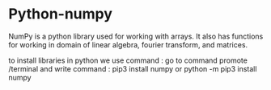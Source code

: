 # Python-numpy
NumPy is a python library used for working with arrays. It also has functions for working in domain of linear algebra, fourier transform, and matrices.

to install libraries in python we use command : 
go to command promote /terminal and write command : pip3 install numpy
or 
python -m pip3 install numpy
